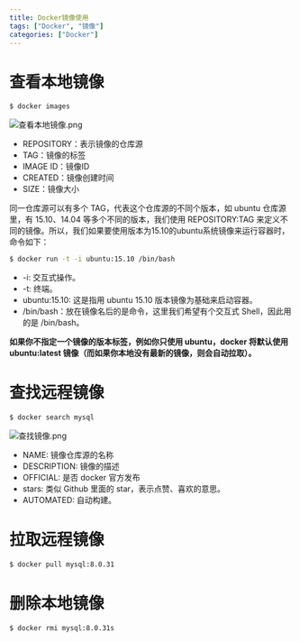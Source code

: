 ```yaml
---
title: Docker镜像使用
tags: ["Docker", "镜像"]
categories: ["Docker"]
---
```


# 查看本地镜像
```bash
$ docker images
```
![查看本地镜像.png](查看本地镜像.png)
* REPOSITORY：表示镜像的仓库源
* TAG：镜像的标签
* IMAGE ID：镜像ID
* CREATED：镜像创建时间
* SIZE：镜像大小
<!-- more -->

同一仓库源可以有多个 TAG，代表这个仓库源的不同个版本，如 ubuntu 仓库源里，有 15.10、14.04 等多个不同的版本，我们使用 REPOSITORY:TAG 来定义不同的镜像。所以，我们如果要使用版本为15.10的ubuntu系统镜像来运行容器时，命令如下：
```bash
$ docker run -t -i ubuntu:15.10 /bin/bash
```
* -i: 交互式操作。
* -t: 终端。
* ubuntu:15.10: 这是指用 ubuntu 15.10 版本镜像为基础来启动容器。
* /bin/bash：放在镜像名后的是命令，这里我们希望有个交互式 Shell，因此用的是 /bin/bash。

**如果你不指定一个镜像的版本标签，例如你只使用 ubuntu，docker 将默认使用 ubuntu:latest 镜像（而如果你本地没有最新的镜像，则会自动拉取）。**

# 查找远程镜像
```bash
$ docker search mysql
```
![查找镜像.png](查找镜像.png)
* NAME: 镜像仓库源的名称
* DESCRIPTION: 镜像的描述
* OFFICIAL: 是否 docker 官方发布
* stars: 类似 Github 里面的 star，表示点赞、喜欢的意思。
* AUTOMATED: 自动构建。

# 拉取远程镜像
```bash
$ docker pull mysql:8.0.31
```

# 删除本地镜像
```bash
$ docker rmi mysql:8.0.31s
```










